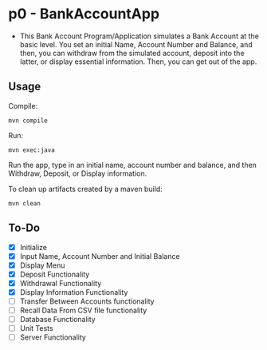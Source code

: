 # p0 - BankAccountApp

 - This Bank Account Program/Application simulates a Bank Account at the
basic level. You set an initial Name, Account Number and Balance, and then, you
can withdraw from the simulated account, deposit into the latter, or display essential 
information. Then, you can get out of the app. 

## Usage
Compile:

`mvn compile`

Run:

`mvn exec:java`

Run the app, type in an initial name, account number and balance, 
and then Withdraw, Deposit, or Display information. 

To clean up artifacts created by a maven build:

`mvn clean`

## To-Do
- [x] Initialize
- [x] Input Name, Account Number and Initial Balance 
- [x] Display Menu 
- [x] Deposit Functionality 
- [x] Withdrawal Functionality 
- [X] Display Information Functionality 
- [ ] Transfer Between Accounts functionality 
- [ ] Recall Data From CSV file functionality 
- [ ] Database Functionality 
- [ ] Unit Tests
- [ ] Server Functionality 